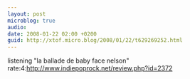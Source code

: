 ```yaml
---
layout: post
microblog: true
audio: 
date: 2008-01-22 02:00 +0200
guid: http://xtof.micro.blog/2008/01/22/t629269252.html
---
```

listening "la ballade de baby face nelson" rate:4:http://www.indiepoprock.net/review.php?id=2372
